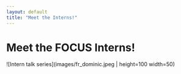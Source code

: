 ```yaml
---
layout: default
title: "Meet the Interns!"
---
```

# Meet the FOCUS Interns!
![Intern talk series](images/fr_dominic.jpeg | height=100 width=50)
